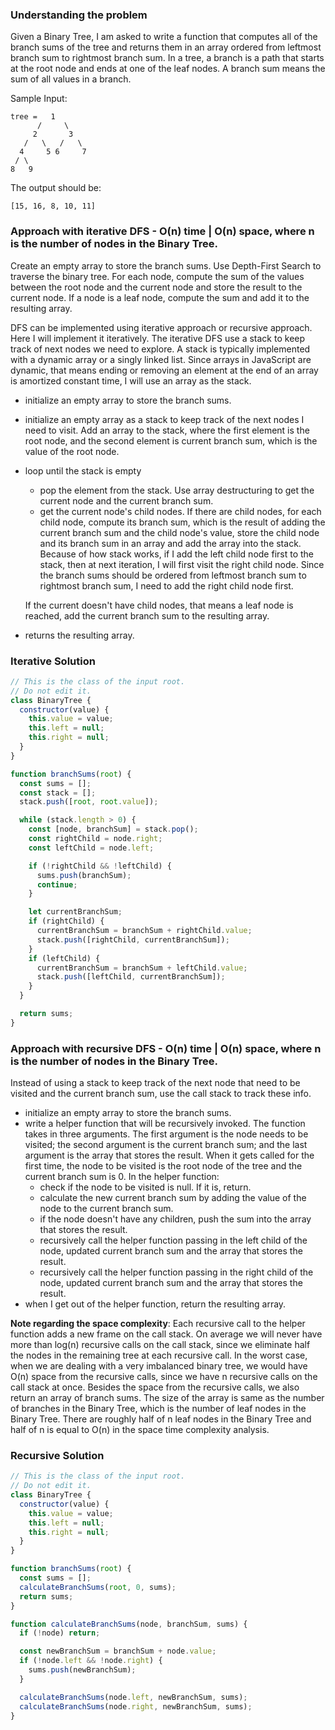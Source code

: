 ### Understanding the problem

Given a Binary Tree, I am asked to write a function that computes all of the branch sums of the tree and returns them in an array ordered from leftmost branch sum to rightmost branch sum. In a tree, a branch is a path that starts at the root node and ends at one of the leaf nodes. A branch sum means the sum of all values in a branch.

Sample Input:

```
tree =   1
      /     \
     2       3
   /   \   /   \
  4     5 6     7
 / \
8   9
```

The output should be:

```
[15, 16, 8, 10, 11]
```

### Approach with iterative DFS - O(n) time | O(n) space, where n is the number of nodes in the Binary Tree.

Create an empty array to store the branch sums. Use Depth-First Search to traverse the binary tree. For each node, compute the sum of the values between the root node and the current node and store the result to the current node. If a node is a leaf node, compute the sum and add it to the resulting array.

DFS can be implemented using iterative approach or recursive approach. Here I will implement it iteratively. The iterative DFS use a stack to keep track of next nodes we need to explore. A stack is typically implemented with a dynamic array or a singly linked list. Since arrays in JavaScript are dynamic, that means ending or removing an element at the end of an array is amortized constant time, I will use an array as the stack.

- initialize an empty array to store the branch sums.
- initialize an empty array as a stack to keep track of the next nodes I need to visit. Add an array to the stack, where the first element is the root node, and the second element is current branch sum, which is the value of the root node.
- loop until the stack is empty

  - pop the element from the stack. Use array destructuring to get the current node and the current branch sum.
  - get the current node's child nodes. If there are child nodes, for each child node, compute its branch sum, which is the result of adding the current branch sum and the child node's value, store the child node and its branch sum in an array and add the array into the stack. Because of how stack works, if I add the left child node first to the stack, then at next iteration, I will first visit the right child node. Since the branch sums should be ordered from leftmost branch sum to rightmost branch sum, I need to add the right child node first.

  If the current doesn't have child nodes, that means a leaf node is reached, add the current branch sum to the resulting array.

- returns the resulting array.

### Iterative Solution

```js
// This is the class of the input root.
// Do not edit it.
class BinaryTree {
  constructor(value) {
    this.value = value;
    this.left = null;
    this.right = null;
  }
}

function branchSums(root) {
  const sums = [];
  const stack = [];
  stack.push([root, root.value]);

  while (stack.length > 0) {
    const [node, branchSum] = stack.pop();
    const rightChild = node.right;
    const leftChild = node.left;

    if (!rightChild && !leftChild) {
      sums.push(branchSum);
      continue;
    }

    let currentBranchSum;
    if (rightChild) {
      currentBranchSum = branchSum + rightChild.value;
      stack.push([rightChild, currentBranchSum]);
    }
    if (leftChild) {
      currentBranchSum = branchSum + leftChild.value;
      stack.push([leftChild, currentBranchSum]);
    }
  }

  return sums;
}
```

### Approach with recursive DFS - O(n) time | O(n) space, where n is the number of nodes in the Binary Tree.

Instead of using a stack to keep track of the next node that need to be visited and the current branch sum, use the call stack to track these info.

- initialize an empty array to store the branch sums.
- write a helper function that will be recursively invoked. The function takes in three arguments. The first argument is the node needs to be visited; the second argument is the current branch sum; and the last argument is the array that stores the result. When it gets called for the first time, the node to be visited is the root node of the tree and the current branch sum is 0. In the helper function:
  - check if the node to be visited is null. If it is, return.
  - calculate the new current branch sum by adding the value of the node to the current branch sum.
  - if the node doesn't have any children, push the sum into the array that stores the result.
  - recursively call the helper function passing in the left child of the node, updated current branch sum and the array that stores the result.
  - recursively call the helper function passing in the right child of the node, updated current branch sum and the array that stores the result.
- when I get out of the helper function, return the resulting array.

**Note regarding the space complexity**: Each recursive call to the helper function adds a new frame on the call stack. On average we will never have more than log(n) recursive calls on the call stack, since we eliminate half the nodes in the remaining tree at each recursive call. In the worst case, when we are dealing with a very imbalanced binary tree, we would have O(n) space from the recursive calls, since we have n recursive calls on the call stack at once. Besides the space from the recursive calls, we also return an array of branch sums. The size of the array is same as the number of branches in the Binary Tree, which is the number of leaf nodes in the Binary Tree. There are roughly half of n leaf nodes in the Binary Tree and half of n is equal to O(n) in the space time complexity analysis.

### Recursive Solution

```js
// This is the class of the input root.
// Do not edit it.
class BinaryTree {
  constructor(value) {
    this.value = value;
    this.left = null;
    this.right = null;
  }
}

function branchSums(root) {
  const sums = [];
  calculateBranchSums(root, 0, sums);
  return sums;
}

function calculateBranchSums(node, branchSum, sums) {
  if (!node) return;

  const newBranchSum = branchSum + node.value;
  if (!node.left && !node.right) {
    sums.push(newBranchSum);
  }

  calculateBranchSums(node.left, newBranchSum, sums);
  calculateBranchSums(node.right, newBranchSum, sums);
}
```
